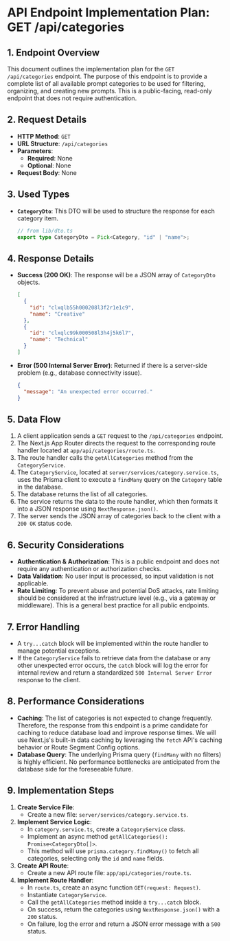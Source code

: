 # API Endpoint Implementation Plan: GET /api/categories

## 1. Endpoint Overview

This document outlines the implementation plan for the `GET /api/categories` endpoint. The purpose of this endpoint is to provide a complete list of all available prompt categories to be used for filtering, organizing, and creating new prompts. This is a public-facing, read-only endpoint that does not require authentication.

## 2. Request Details

- **HTTP Method**: `GET`
- **URL Structure**: `/api/categories`
- **Parameters**:
  - **Required**: None
  - **Optional**: None
- **Request Body**: None

## 3. Used Types

- **`CategoryDto`**: This DTO will be used to structure the response for each category item.
  ```typescript
  // from lib/dto.ts
  export type CategoryDto = Pick<Category, "id" | "name">;
  ```

## 4. Response Details

- **Success (200 OK)**: The response will be a JSON array of `CategoryDto` objects.
  ```json
  [
    {
      "id": "clxqlb55h000208l3f2r1e1c9",
      "name": "Creative"
    },
    {
      "id": "clxqlc99k000508l3h4j5k6l7",
      "name": "Technical"
    }
  ]
  ```
- **Error (500 Internal Server Error)**: Returned if there is a server-side problem (e.g., database connectivity issue).
  ```json
  {
    "message": "An unexpected error occurred."
  }
  ```

## 5. Data Flow

1. A client application sends a `GET` request to the `/api/categories` endpoint.
2. The Next.js App Router directs the request to the corresponding route handler located at `app/api/categories/route.ts`.
3. The route handler calls the `getAllCategories` method from the `CategoryService`.
4. The `CategoryService`, located at `server/services/category.service.ts`, uses the Prisma client to execute a `findMany` query on the `Category` table in the database.
5. The database returns the list of all categories.
6. The service returns the data to the route handler, which then formats it into a JSON response using `NextResponse.json()`.
7. The server sends the JSON array of categories back to the client with a `200 OK` status code.

## 6. Security Considerations

- **Authentication & Authorization**: This is a public endpoint and does not require any authentication or authorization checks.
- **Data Validation**: No user input is processed, so input validation is not applicable.
- **Rate Limiting**: To prevent abuse and potential DoS attacks, rate limiting should be considered at the infrastructure level (e.g., via a gateway or middleware). This is a general best practice for all public endpoints.

## 7. Error Handling

- A `try...catch` block will be implemented within the route handler to manage potential exceptions.
- If the `CategoryService` fails to retrieve data from the database or any other unexpected error occurs, the `catch` block will log the error for internal review and return a standardized `500 Internal Server Error` response to the client.

## 8. Performance Considerations

- **Caching**: The list of categories is not expected to change frequently. Therefore, the response from this endpoint is a prime candidate for caching to reduce database load and improve response times. We will use Next.js's built-in data caching by leveraging the `fetch` API's caching behavior or Route Segment Config options.
- **Database Query**: The underlying Prisma query (`findMany` with no filters) is highly efficient. No performance bottlenecks are anticipated from the database side for the foreseeable future.

## 9. Implementation Steps

1. **Create Service File**:
   - Create a new file: `server/services/category.service.ts`.
2. **Implement Service Logic**:
   - In `category.service.ts`, create a `CategoryService` class.
   - Implement an async method `getAllCategories(): Promise<CategoryDto[]>`.
   - This method will use `prisma.category.findMany()` to fetch all categories, selecting only the `id` and `name` fields.
3. **Create API Route**:
   - Create a new API route file: `app/api/categories/route.ts`.
4. **Implement Route Handler**:
   - In `route.ts`, create an async function `GET(request: Request)`.
   - Instantiate `CategoryService`.
   - Call the `getAllCategories` method inside a `try...catch` block.
   - On success, return the categories using `NextResponse.json()` with a `200` status.
   - On failure, log the error and return a JSON error message with a `500` status.
